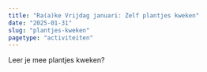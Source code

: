 ```yaml
---
title: "Ra(a)ke Vrijdag januari: Zelf plantjes kweken"
date: "2025-01-31"
slug: "plantjes-kweken"
pagetype: "activiteiten"
---
```


Leer je mee plantjes kweken?